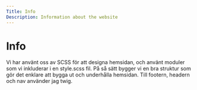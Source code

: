 ```yaml
---
Title: Info
Description: Information about the website
---
```


Info
==================
Vi har använt oss av SCSS för att designa hemsidan, och använt moduler som vi inkluderar i en style.scss fil. På så sätt bygger vi en bra struktur som gör det enklare att bygga ut och underhålla hemsidan. Till footern, headern och nav använder jag twig. 